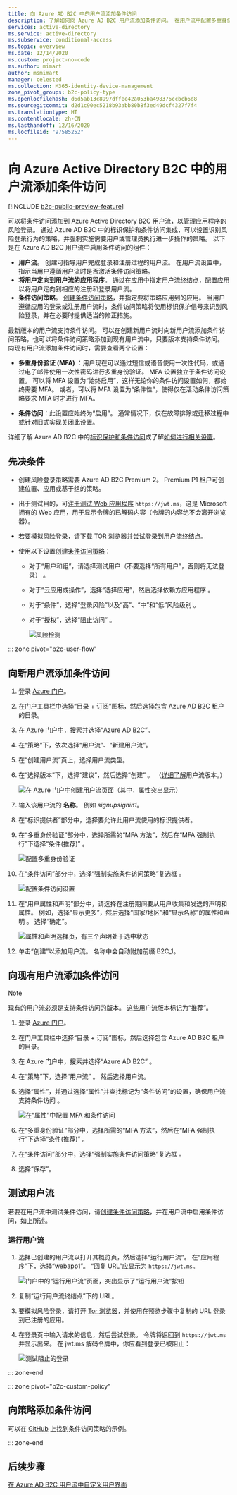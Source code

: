 ```yaml
---
title: 向 Azure AD B2C 中的用户流添加条件访问
description: 了解如何向 Azure AD B2C 用户流添加条件访问。 在用户流中配置多重身份验证 (MFA) 设置和条件访问策略，以强制实施策略并修正风险登录。
services: active-directory
ms.service: active-directory
ms.subservice: conditional-access
ms.topic: overview
ms.date: 12/14/2020
ms.custom: project-no-code
ms.author: mimart
author: msmimart
manager: celested
ms.collection: M365-identity-device-management
zone_pivot_groups: b2c-policy-type
ms.openlocfilehash: d6d5ab13c8997dffee42a053ba498376ccbcb6d8
ms.sourcegitcommit: d2d1c90ec5218b93abb80b8f3ed49dcf4327f7f4
ms.translationtype: HT
ms.contentlocale: zh-CN
ms.lasthandoff: 12/16/2020
ms.locfileid: "97585252"
---
```

# <a name="add-conditional-access-to-user-flows-in-azure-active-directory-b2c"></a>向 Azure Active Directory B2C 中的用户流添加条件访问

[!INCLUDE [b2c-public-preview-feature](../../includes/active-directory-b2c-public-preview.md)]

可以将条件访问添加到 Azure Active Directory B2C 用户流，以管理应用程序的风险登录。 通过 Azure AD B2C 中的标识保护和条件访问集成，可以设置识别风险登录行为的策略，并强制实施需要用户或管理员执行进一步操作的策略。 以下是在 Azure AD B2C 用户流中启用条件访问的组件：

- **用户流**。 创建可指导用户完成登录和注册过程的用户流。 在用户流设置中，指示当用户遵循用户流时是否激活条件访问策略。
- **将用户定向到用户流的应用程序**。 通过在应用中指定用户流终结点，配置应用以将用户定向到相应的注册和登录用户流。
- **条件访问策略**。 [创建条件访问策略](conditional-access-identity-protection-setup.md)，并指定要将策略应用到的应用。 当用户遵循应用的登录或注册用户流时，条件访问策略将使用标识保护信号来识别风险登录，并在必要时提供适当的修正措施。

最新版本的用户流支持条件访问。 可以在创建新用户流时向新用户流添加条件访问策略，也可以将条件访问策略添加到现有用户流中，只要版本支持条件访问。 向现有用户流添加条件访问时，需要查看两个设置：

- **多重身份验证 (MFA)** ：用户现在可以通过短信或语音使用一次性代码，或通过电子邮件使用一次性密码进行多重身份验证。 MFA 设置独立于条件访问设置。 可以将 MFA 设置为“始终启用”，这样无论你的条件访问设置如何，都始终需要 MFA。 或者，可以将 MFA 设置为“条件性”，使得仅在活动条件访问策略要求 MFA 时才进行 MFA。

- **条件访问**：此设置应始终为“启用”。 通常情况下，仅在故障排除或迁移过程中或针对旧式实现关闭此设置。

详细了解 Azure AD B2C 中的[标识保护和条件访问](conditional-access-identity-protection-overview.md)或了解[如何进行相关设置](conditional-access-identity-protection-setup.md)。

## <a name="prerequisites"></a>先决条件

- 创建风险登录策略需要 Azure AD B2C Premium 2。 Premium P1 租户可创建位置、应用或基于组的策略。
- 出于测试目的，可[注册测试 Web 应用程序](tutorial-register-applications.md) `https://jwt.ms`，这是 Microsoft 拥有的 Web 应用，用于显示令牌的已解码内容（令牌的内容绝不会离开浏览器）。 
- 若要模拟风险登录，请下载 TOR 浏览器并尝试登录到用户流终结点。
- 使用以下设置[创建条件访问策略](conditional-access-identity-protection-setup.md)：
   
  - 对于“用户和组”，请选择测试用户（不要选择“所有用户”，否则将无法登录） 。
  - 对于“云应用或操作”，选择“选择应用”，然后选择依赖方应用程序 。
  - 对于“条件”，选择“登录风险”以及“高”、“中”和“低”风险级别   。
  - 对于“授权”，选择“阻止访问” 。

      ![风险检测](media/conditional-access-identity-protection-setup/test-conditional-access-policy.png)

::: zone pivot="b2c-user-flow"

## <a name="add-conditional-access-to-a-new-user-flow"></a>向新用户流添加条件访问

1. 登录 [Azure 门户](https://portal.azure.com)。
1. 在门户工具栏中选择“目录 + 订阅”图标，然后选择包含 Azure AD B2C 租户的目录。
1. 在 Azure 门户中，搜索并选择“Azure AD B2C”。
1. 在“策略”下，依次选择“用户流”、“新建用户流”。
1. 在“创建用户流”页上，选择用户流类型。
1. 在“选择版本”下，选择“建议”，然后选择“创建”  。 （[详细了解](user-flow-versions.md)用户流版本。）

    ![在 Azure 门户中创建用户流页面（其中，属性突出显示）](./media/tutorial-create-user-flows/select-version.png)

1. 输入该用户流的 **名称**。 例如 *signupsignin1*。
1. 在“标识提供者”部分中，选择要允许此用户流使用的标识提供者。
2. 在“多重身份验证”部分中，选择所需的“MFA 方法”，然后在“MFA 强制执行”下选择“条件(推荐)”   。
 
   ![配置多重身份验证](media/conditional-access-user-flow/configure-mfa.png)

1. 在“条件访问”部分中，选择“强制实施条件访问策略”复选框 。

   ![配置条件访问设置](media/conditional-access-user-flow/configure-conditional-access.png)

1. 在“用户属性和声明”部分中，请选择在注册期间要从用户收集和发送的声明和属性。 例如，选择“显示更多”，然后选择“国家/地区”和“显示名称”的属性和声明  。 选择“确定”。 

    ![属性和声明选择页，有三个声明处于选中状态](./media/conditional-access-user-flow/configure-user-attributes-claims.png)

1. 单击“创建”以添加用户流。 名称中会自动附加前缀 B2C_1。

## <a name="add-conditional-access-to-an-existing-user-flow"></a>向现有用户流添加条件访问

> [!NOTE]
> 现有的用户流必须是支持条件访问的版本。 这些用户流版本标记为“推荐”。

1. 登录 [Azure 门户](https://portal.azure.com)。

1. 在门户工具栏中选择“目录 + 订阅”图标，然后选择包含 Azure AD B2C 租户的目录。

1. 在 Azure 门户中，搜索并选择“Azure AD B2C”  。

1. 在“策略”下，选择“用户流” 。 然后选择用户流。

1. 选择“属性”，并通过选择“属性”并查找标记为“条件访问”的设置，确保用户流支持条件访问  。
 
   ![在“属性”中配置 MFA 和条件访问](media/conditional-access-user-flow/add-conditional-access.png)

1. 在“多重身份验证”部分中，选择所需的“MFA 方法”，然后在“MFA 强制执行”下选择“条件(推荐)”   。
 
1. 在“条件访问”部分中，选择“强制实施条件访问策略”复选框 。

1. 选择“保存”。

## <a name="test-the-user-flow"></a>测试用户流

若要在用户流中测试条件访问，请[创建条件访问策略](conditional-access-identity-protection-setup.md)，并在用户流中启用条件访问，如上所述。 


### <a name="run-the-user-flow"></a>运行用户流

1. 选择已创建的用户流以打开其概览页，然后选择“运行用户流”。 在“应用程序”下，选择“webapp1”。 “回复 URL”应显示为 `https://jwt.ms`。

   ![门户中的“运行用户流”页面，突出显示了“运行用户流”按钮](./media/tutorial-create-user-flows/signup-signin-run-now.PNG)

1. 复制“运行用户流终结点”下的 URL。

1. 要模拟风险登录，请打开 [Tor 浏览器](https://www.torproject.org/download/)，并使用在预览步骤中复制的 URL 登录到已注册的应用。

1. 在登录页中输入请求的信息，然后尝试登录。 令牌将返回到 `https://jwt.ms` 并显示出来。 在 jwt.ms 解码令牌中，你应看到登录已被阻止：

   ![测试阻止的登录](media/conditional-access-identity-protection-setup/test-blocked-sign-in.png)

::: zone-end

::: zone pivot="b2c-custom-policy"

## <a name="add-conditional-access-to-your-policy"></a>向策略添加条件访问

可以在 [GitHub](https://github.com/azure-ad-b2c/samples/tree/master/policies/conditional-access) 上找到条件访问策略的示例。

::: zone-end

## <a name="next-steps"></a>后续步骤

[在 Azure AD B2C 用户流中自定义用户界面](customize-ui-with-html.md)
